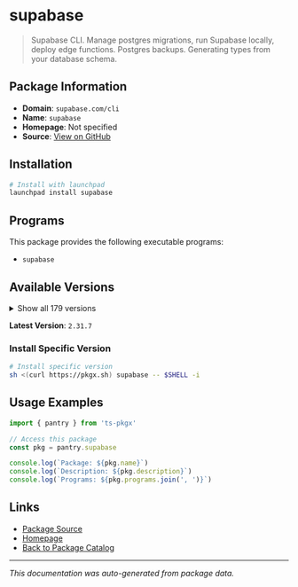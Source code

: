 # supabase

> Supabase CLI. Manage postgres migrations, run Supabase locally, deploy edge functions. Postgres backups. Generating types from your database schema.

## Package Information

- **Domain**: `supabase.com/cli`
- **Name**: `supabase`
- **Homepage**: Not specified
- **Source**: [View on GitHub](https://github.com/pkgxdev/pantry/tree/main/projects/supabase.com/cli/package.yml)

## Installation

```bash
# Install with launchpad
launchpad install supabase
```

## Programs

This package provides the following executable programs:

- `supabase`

## Available Versions

<details>
<summary>Show all 179 versions</summary>

- `2.31.7`, `2.31.4`, `2.30.4`, `2.26.9`, `2.24.3`
- `2.23.4`, `2.22.12`, `2.22.6`, `2.22.4`, `2.20.12`
- `2.20.5`, `2.20.3`, `2.19.7`, `2.19.6`, `2.19.5`
- `2.15.8`, `2.12.1`, `2.12.0`, `2.9.6`, `2.6.8`
- `2.2.1`, `2.1.1`, `2.0.0`, `1.226.3`, `1.223.10`
- `1.223.7`, `1.219.2`, `1.219.0`, `1.215.0`, `1.207.9`
- `1.207.8`, `1.204.3`, `1.203.0`, `1.200.3`, `1.192.5`
- `1.191.3`, `1.190.0`, `1.188.4`, `1.187.10`, `1.187.8`
- `1.187.3`, `1.183.5`, `1.178.2`, `1.176.10`, `1.176.9`
- `1.176.4`, `1.176.2`, `1.172.2`, `1.169.8`, `1.169.6`
- `1.167.4`, `1.165.0`, `1.164.1`, `1.163.6`, `1.163.2`
- `1.162.4`, `1.161.0`, `1.159.1`, `1.157.2`, `1.157.1`
- `1.153.4`, `1.153.1`, `1.151.1`, `1.150.0`, `1.149.4`
- `1.148.6`, `1.145.4`, `1.145.2`, `1.142.2`, `1.142.1`
- `1.138.1`, `1.138.0`, `1.137.3`, `1.137.2`, `1.137.1`
- `1.137.0`, `1.136.3`, `1.136.2`, `1.136.1`, `1.136.0`
- `1.135.0`, `1.134.8`, `1.134.6`, `1.134.5`, `1.134.4`
- `1.134.3`, `1.134.2`, `1.134.1`, `1.134.0`, `1.133.3`
- `1.133.2`, `1.133.1`, `1.133.0`, `1.132.1`, `1.132.0`
- `1.131.5`, `1.131.4`, `1.131.3`, `1.131.2`, `1.131.1`
- `1.131.0`, `1.130.0`, `1.129.3`, `1.129.2`, `1.129.1`
- `1.129.0`, `1.128.1`, `1.128.0`, `1.127.4`, `1.127.3`
- `1.127.2`, `1.127.1`, `1.127.0`, `1.126.2`, `1.126.1`
- `1.126.0`, `1.125.0`, `1.124.2`, `1.124.1`, `1.124.0`
- `1.123.6`, `1.123.5`, `1.123.4`, `1.123.3`, `1.123.2`
- `1.123.1`, `1.123.0`, `1.122.0`, `1.121.1`, `1.121.0`
- `1.120.0`, `1.119.1`, `1.119.0`, `1.118.2`, `1.118.1`
- `1.118.0`, `1.117.1`, `1.117.0`, `1.116.1`, `1.116.0`
- `1.115.5`, `1.115.4`, `1.115.3`, `1.115.2`, `1.115.1`
- `1.115.0`, `1.114.1`, `1.114.0`, `1.113.3`, `1.113.2`
- `1.113.1`, `1.113.0`, `1.112.2`, `1.112.1`, `1.112.0`
- `1.111.4`, `1.111.3`, `1.111.2`, `1.111.1`, `1.111.0`
- `1.110.3`, `1.110.2`, `1.110.1`, `1.110.0`, `1.109.1`
- `1.109.0`, `1.108.4`, `1.108.3`, `1.108.2`, `1.108.1`
- `1.108.0`, `1.107.1`, `1.107.0`, `1.106.1`, `1.106.0`
- `1.105.0`, `1.104.2`, `1.104.1`, `1.104.0`

</details>

**Latest Version**: `2.31.7`

### Install Specific Version

```bash
# Install specific version
sh <(curl https://pkgx.sh) supabase -- $SHELL -i
```

## Usage Examples

```typescript
import { pantry } from 'ts-pkgx'

// Access this package
const pkg = pantry.supabase

console.log(`Package: ${pkg.name}`)
console.log(`Description: ${pkg.description}`)
console.log(`Programs: ${pkg.programs.join(', ')}`)
```

## Links

- [Package Source](https://github.com/pkgxdev/pantry/tree/main/projects/supabase.com/cli/package.yml)
- [Homepage](#)
- [Back to Package Catalog](../../../package-catalog.md)

---

*This documentation was auto-generated from package data.*
